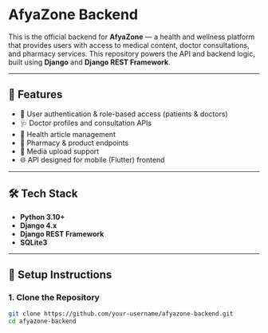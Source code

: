 # AfyaZone Backend

This is the official backend for **AfyaZone** — a health and wellness platform that provides users with access to medical content, doctor consultations, and pharmacy services. This repository powers the API and backend logic, built using **Django** and **Django REST Framework**.

---

## 🚀 Features

- 🔐 User authentication & role-based access (patients & doctors)
- 🩺 Doctor profiles and consultation APIs
- 📰 Health article management
- 💊 Pharmacy & product endpoints
- 📁 Media upload support
- 🌐 API designed for mobile (Flutter) frontend

---

## 🛠 Tech Stack

- **Python 3.10+**
- **Django 4.x**
- **Django REST Framework**
- **SQLite3**


---

## 🔧 Setup Instructions

### 1. Clone the Repository

```bash
git clone https://github.com/your-username/afyazone-backend.git
cd afyazone-backend
